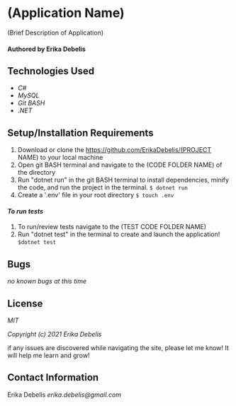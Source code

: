 # (Application Name)

(Brief Description of Application)

#### Authored by Erika Debelis

## Technologies Used

* _C#_
* _MySQL_
* _Git BASH_
* _.NET_

## Setup/Installation Requirements

1. Download or clone the https://github.com/ErikaDebelis/(PROJECT NAME) to your local machine
2. Open git BASH terminal and navigate to the (CODE FOLDER NAME) of the directory
3. Run "dotnet run" in the git BASH terminal to install dependencies, minify the code, and run the project in the terminal.
    ``$ dotnet run``
4. Create a '.env' file in your root directory
    ``$ touch .env``
#### _To run tests_ ####
1. To run/review tests navigate to the (TEST CODE FOLDER NAME)
2. Run "dotnet test" in the terminal to create and launch the application!
    ``$dotnet test``

## Bugs

_no known bugs at this time_

## License

_MIT_

_Copyright (c) 2021 Erika Debelis_

if any issues are discovered while navigating the site, please let me know! It will help me learn and grow!

## Contact Information

Erika Debelis _erika.debelis@gmail.com_
